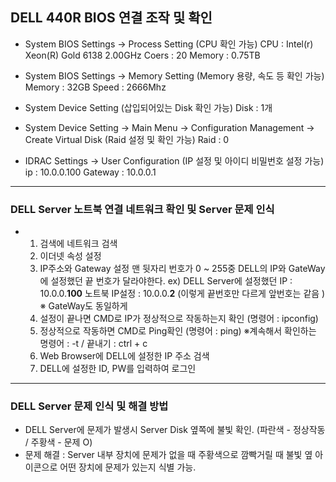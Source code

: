 ## DELL 440R BIOS 연결 조작 및 확인
- System BIOS Settings -> Process Setting (CPU 확인 가능)
CPU : Intel(r) Xeon(R) Gold 6138 2.00GHz 
Coers : 20 
Memory : 0.75TB

- System BIOS Settings -> Memory Setting (Memory 용량, 속도 등 확인 가능)
Memory : 32GB
Speed : 2666Mhz

- System Device Setting (삽입되어있는 Disk 확인 가능)
Disk : 1개

- System Device Setting -> Main Menu -> Configuration Management -> Create Virtual Disk (Raid 설정 및 확인 가능)
Raid : 0

- IDRAC Settings -> User Configuration (IP 설정 및 아이디 비밀번호 설정 가능)
ip : 10.0.0.100
Gateway : 10.0.0.1 

---
### DELL Server 노트북 연결 네트워크 확인 및 Server 문제 인식
- 1. 검색에 네트워크 검색 
  2. 이더넷 속성 설정 
  3. IP주소와 Gateway 설정 맨 뒷자리 번호가 0 ~ 255중 DELL의 IP와 GateWay에 설정했던 끝 번호가 달라야한다. 
ex) DELL Server에 설정했던 IP : 10.0.0.**100** 
                노트북 IP설정 : 10.0.0.**2** (이렇게 끝번호만 다르게 앞번호는 같음 ) ※ GateWay도 동일하게
  4. 설정이 끝나면 CMD로 IP가 정상적으로 작동하는지 확인 (명령어 : ipconfig)
  5. 정상적으로 작동하면 CMD로 Ping확인 (명령어 : ping)      ※계속해서 확인하는 명령어 : -t / 끝내기 : ctrl + c
  6. Web Browser에 DELL에 설정한 IP 주소 검색
  7. DELL에 설정한 ID, PW를 입력하여 로그인 

---
### DELL Server 문제 인식 및 해결 방법
- DELL Server에 문제가 발생시 Server Disk 옆쪽에 불빛 확인. (파란색 - 정상작동 / 주황색 - 문제 O)
- 문제 해결 : Server 내부 장치에 문제가 없을 때 주황색으로 깜빡거릴 때 불빛 옆 아이콘으로 어떤 장치에 문제가 있는지 식별 가능.

